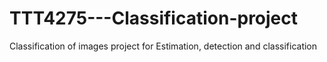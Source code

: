 # TTT4275---Classification-project
Classification of images project for Estimation, detection and classification
